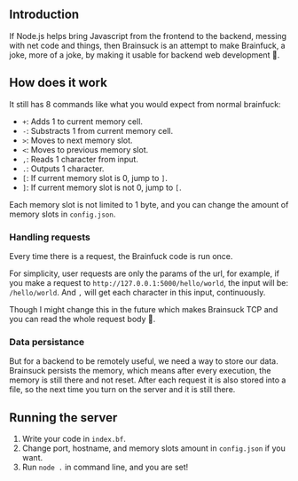 ## Introduction

If Node.js helps bring Javascript from the frontend to the backend, messing with net code and things, then Brainsuck is an attempt to make Brainfuck, a joke, more of a joke, by making it usable for backend web development 🙂.


## How does it work

It still has 8 commands like what you would expect from normal brainfuck:

* `+`: Adds 1 to current memory cell.
* `-`: Substracts 1 from current memory cell.
* `>`: Moves to next memory slot.
* `<`: Moves to previous memory slot.
* `,`: Reads 1 character from input.
* `.`: Outputs 1 character.
* `[`: If current memory slot is 0, jump to `]`.
* `]`: If current memory slot is not 0, jump to `[`.

Each memory slot is not limited to 1 byte, and you can change the amount of memory slots in `config.json`.

### Handling requests

Every time there is a request, the Brainfuck code is run once.

For simplicity, user requests are only the params of the url, for example, if you make a request to `http://127.0.0.1:5000/hello/world`, the input will be: `/hello/world`. And `,` will get each character in this input, continuously.

Though I might change this in the future which makes Brainsuck TCP and you can read the whole request body 🤔.

### Data persistance

But for a backend to be remotely useful, we need a way to store our data. Brainsuck persists the memory, which means after every execution, the memory is still there and not reset. After each request it is also stored into a file, so the next time you turn on the server and it is still there.


## Running the server

1. Write your code in `index.bf`.
2. Change port, hostname, and memory slots amount in `config.json` if you want.
3. Run `node .` in command line, and you are set!
